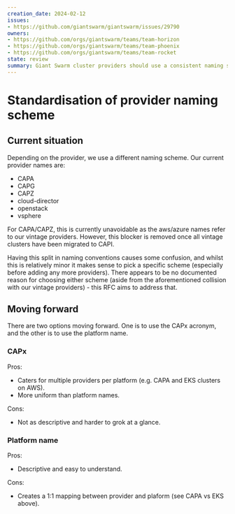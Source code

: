 ```yaml
---
creation_date: 2024-02-12
issues:
- https://github.com/giantswarm/giantswarm/issues/29790
owners:
- https://github.com/orgs/giantswarm/teams/team-horizon
- https://github.com/orgs/giantswarm/teams/team-phoenix
- https://github.com/orgs/giantswarm/teams/team-rocket
state: review
summary: Giant Swarm cluster providers should use a consistent naming scheme across all platforms.
---
```


# Standardisation of provider naming scheme

## Current situation

Depending on the provider, we use a different naming scheme. Our current provider names are:

- CAPA
- CAPG
- CAPZ
- cloud-director
- openstack
- vsphere

For CAPA/CAPZ, this is currently unavoidable as the aws/azure names refer to our vintage providers. However, this blocker is removed once all vintage clusters have been migrated to CAPI.

Having this split in naming conventions causes some confusion, and whilst this is relatively minor it makes sense to pick a specific scheme (especially before adding any more providers). There appears to be no documented reason for choosing either scheme (aside from the aforementioned collision with our vintage providers) - this RFC aims to address that.

## Moving forward

There are two options moving forward. One is to use the CAPx acronym, and the other is to use the platform name.

### CAPx

Pros:

- Caters for multiple providers per platform (e.g. CAPA and EKS clusters on AWS).
- More uniform than platform names.

Cons:

- Not as descriptive and harder to grok at a glance.

### Platform name

Pros:

- Descriptive and easy to understand.

Cons:

- Creates a 1:1 mapping between provider and plaform (see CAPA vs EKS above).
